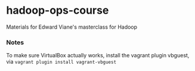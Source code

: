 # hadoop-ops-course
Materials for Edward Viane's masterclass for Hadoop

### Notes
To make sure VirtualBox actually works, install the vagrant plugin vbguest, via ```vagrant plugin install vagrant-vbguest```

